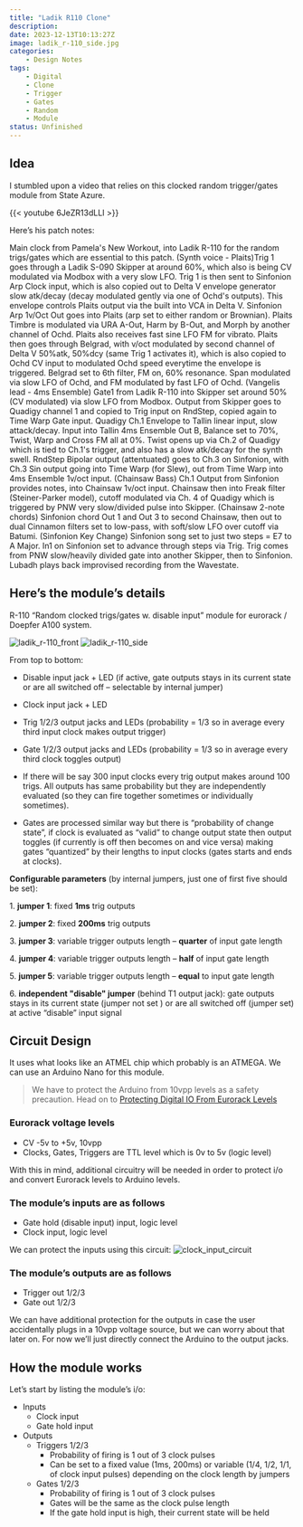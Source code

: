 ```yaml
---
title: "Ladik R110 Clone"
description: 
date: 2023-12-13T10:13:27Z
image: ladik_r-110_side.jpg
categories:
    - Design Notes
tags:
    - Digital
    - Clone
    - Trigger
    - Gates
    - Random
    - Module
status: Unfinished
---
```


## Idea

I stumbled upon a video that relies on this clocked random trigger/gates module from State Azure.

{{< youtube 6JeZR13dLLI >}}

Here’s his patch notes:

Main clock from Pamela's New Workout, into Ladik R-110 for the random trigs/gates which are essential to this patch.
(Synth voice - Plaits)Trig 1 goes through a Ladik S-090 Skipper at around 60%, which also is being CV modulated via Modbox with a very slow LFO. Trig 1 is then sent to Sinfonion Arp Clock input, which is also copied out to Delta V envelope generator slow atk/decay (decay modulated gently via one of Ochd's outputs). This envelope controls Plaits output via the built into VCA in Delta V. Sinfonion Arp 1v/Oct Out goes into Plaits (arp set to either random or Brownian). Plaits Timbre is modulated via URA A-Out, Harm by B-Out, and Morph by another channel of Ochd. Plaits also receives fast sine LFO FM for vibrato. Plaits then goes through Belgrad, with v/oct modulated by second channel of Delta V 50%atk, 50%dcy (same Trig 1 activates it), which is also copied to Ochd CV input to modulated Ochd speed everytime the envelope is triggered. Belgrad set to 6th filter, FM on, 60% resonance. Span modulated via slow LFO of Ochd, and FM modulated by fast LFO of Ochd.
(Vangelis lead - 4ms Ensemble) Gate1 from Ladik R-110 into Skipper set around 50% (CV modulated) via slow LFO from Modbox. Output from Skipper goes to Quadigy channel 1 and copied to Trig input on RndStep, copied again to Time Warp Gate input. Quadigy Ch.1 Envelope to Tallin linear input, slow attack/decay. Input into Tallin 4ms Ensemble Out B, Balance set to 70%, Twist, Warp and Cross FM all at 0%. Twist opens up via Ch.2 of Quadigy which is tied to Ch.1's trigger, and also has a slow atk/decay for the synth swell. RndStep Bipolar output (attentuated) goes to Ch.3 on Sinfonion, with Ch.3 Sin output going into Time Warp (for Slew), out from Time Warp into 4ms Ensemble 1v/oct input.
(Chainsaw Bass) Ch.1 Output from Sinfonion provides notes, into Chainsaw 1v/oct input. Chainsaw then into Freak filter (Steiner-Parker model), cutoff modulated via Ch. 4 of Quadigy which is triggered by PNW very slow/divided pulse into Skipper.
(Chainsaw 2-note chords) Sinfonion chord Out 1 and Out 3 to second Chainsaw, then out to dual Cinnamon filters set to low-pass, with soft/slow LFO over cutoff via Batumi.
(Sinfonion Key Change) Sinfonion song set to just two steps = E7 to A Major. In1 on Sinfonion set to advance through steps via Trig. Trig comes from PNW slow/heavily divided gate into another Skipper, then to Sinfonion.
Lubadh plays back improvised recording from the Wavestate.
  
## Here’s the module’s details

R-110 “Random clocked trigs/gates w. disable input” module for eurorack / Doepfer A100 system.

![ladik_r-110_front](ladik_r-110_front.jpg) ![ladik_r-110_side](ladik_r-110_side.jpg)

From top to bottom:

- Disable input jack + LED (if active, gate outputs stays in its current state or are all switched off – selectable by internal jumper)

- Clock input jack + LED

- Trig 1/2/3 output jacks and LEDs (probability = 1/3 so in average every third input clock makes output trigger)

- Gate 1/2/3 output jacks and LEDs (probability = 1/3 so in average every third clock toggles output)

- If there will be say 300 input clocks every trig output makes around 100 trigs. All outputs has same probability but they are independently evaluated (so they can fire together sometimes or individually sometimes).

- Gates are processed similar way but there is “probability of change state”, if clock is evaluated as “valid” to change output state then output toggles (if currently is off then becomes on and vice versa) making gates “quantized” by their lengths to input clocks (gates starts and ends at clocks).

**Configurable parameters** (by internal jumpers, just one of first five should be set):

1. **jumper 1**: fixed **1ms** trig outputs

2. **jumper 2**: fixed **200ms** trig outputs

3. **jumper 3**: variable trigger outputs length – **quarter** of input gate length

4. **jumper 4**: variable trigger outputs length – **half** of input gate length

5. **jumper 5**: variable trigger outputs length – **equal** to input gate length

6. **independent "disable" jumper** (behind T1 output jack): gate outputs stays in its current state (jumper not set ) or are all switched off (jumper set) at active “disable” input signal
  
## Circuit Design

It uses what looks like an ATMEL chip which probably is an ATMEGA. We can use an Arduino Nano for this module.
  
> We have to protect the Arduino from 10vpp levels as a safety precaution. Head on to [Protecting Digital IO From Eurorack Levels](../protecting-digital-io-from-eurorack-levels/)

### Eurorack voltage levels

- CV -5v to +5v, 10vpp
- Clocks, Gates, Triggers are TTL level which is 0v to 5v (logic level)

With this in mind, additional circuitry will be needed in order to protect i/o and convert Eurorack levels to Arduino levels.

### The module’s inputs are as follows

- Gate hold (disable input) input, logic level
- Clock input, logic level

We can protect the inputs using this circuit:
![clock_input_circuit](clock_input_circuit.png)

### The module’s outputs are as follows

- Trigger out 1/2/3
- Gate out 1/2/3

We can have additional protection for the outputs in case the user accidentally plugs in a 10vpp voltage source, but we can worry about that later on. For now we’ll just directly connect the Arduino to the output jacks.
  
## How the module works

Let’s start by listing the module’s i/o:

- Inputs
  - Clock input
  - Gate hold input
- Outputs
  - Triggers 1/2/3
    - Probability of firing is 1 out of 3 clock pulses
    - Can be set to a fixed value (1ms, 200ms) or variable (1/4, 1/2, 1/1, of clock input pulses) depending on the clock length by jumpers
  - Gates 1/2/3
    - Probability of firing is 1 out of 3 clock pulses
    - Gates will be the same as the clock pulse length
    - If the gate hold input is high, their current state will be held
